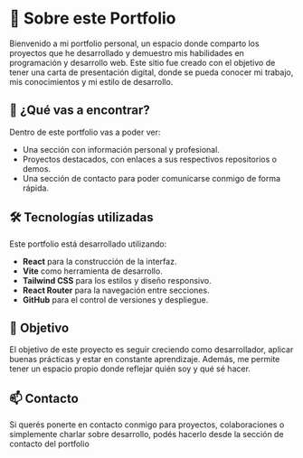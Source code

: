 # 📌 Sobre este Portfolio

Bienvenido a mi portfolio personal, un espacio donde comparto los proyectos que he desarrollado y demuestro mis habilidades en programación y desarrollo web. Este sitio fue creado con el objetivo de tener una carta de presentación digital, donde se pueda conocer mi trabajo, mis conocimientos y mi estilo de desarrollo.

## 🎨 ¿Qué vas a encontrar?

Dentro de este portfolio vas a poder ver:

- Una sección con información personal y profesional.
- Proyectos destacados, con enlaces a sus respectivos repositorios o demos.
- Una sección de contacto para poder comunicarse conmigo de forma rápida.

## 🛠️ Tecnologías utilizadas

Este portfolio está desarrollado utilizando:

- **React** para la construcción de la interfaz.
- **Vite** como herramienta de desarrollo.
- **Tailwind CSS** para los estilos y diseño responsivo.
- **React Router** para la navegación entre secciones.
- **GitHub** para el control de versiones y despliegue.

## 🚀 Objetivo

El objetivo de este proyecto es seguir creciendo como desarrollador, aplicar buenas prácticas y estar en constante aprendizaje. Además, me permite tener un espacio propio donde reflejar quién soy y qué sé hacer.

## 📫 Contacto

Si querés ponerte en contacto conmigo para proyectos, colaboraciones o simplemente charlar sobre desarrollo, podés hacerlo desde la sección de contacto del portfolio 
